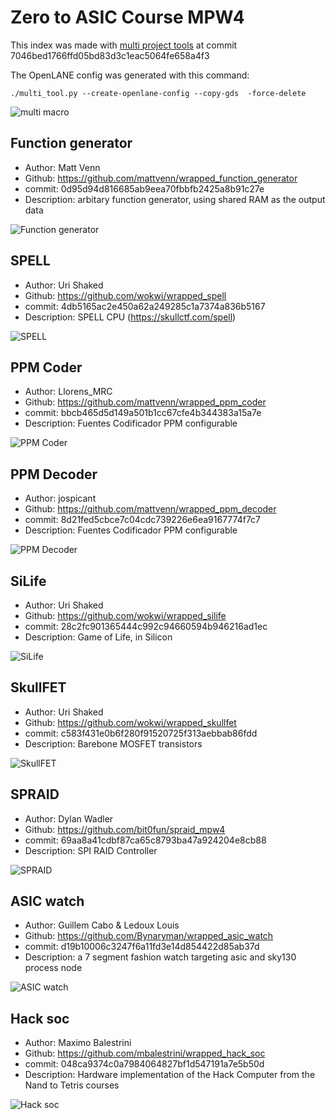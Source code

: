 # Zero to ASIC Course MPW4

This index was made with [multi project tools](https://github.com/mattvenn/multi_project_tools) at commit 7046bed1766ffd05bd83d3c1eac5064fe658a4f3

The OpenLANE config was generated with this command:

    ./multi_tool.py --create-openlane-config --copy-gds  -force-delete

![multi macro](pics/multi_macro_annotated.png)

## Function generator

* Author: Matt Venn
* Github: https://github.com/mattvenn/wrapped_function_generator
* commit: 0d95d94d816685ab9eea70fbbfb2425a8b91c27e
* Description: arbitary function generator, using shared RAM as the output data

![Function generator](pics/function_generator.png)

## SPELL

* Author: Uri Shaked
* Github: https://github.com/wokwi/wrapped_spell
* commit: 4db5165ac2e450a62a249285c1a7374a836b5167
* Description: SPELL CPU (https://skullctf.com/spell)

![SPELL](pics/spell.png)

## PPM Coder

* Author: Llorens_MRC
* Github: https://github.com/mattvenn/wrapped_ppm_coder
* commit: bbcb465d5d149a501b1cc67cfe4b344383a15a7e
* Description: Fuentes Codificador PPM configurable

![PPM Coder](pics/PPM_Codec4_8ch.png)

## PPM Decoder

* Author: jospicant
* Github: https://github.com/mattvenn/wrapped_ppm_decoder
* commit: 8d21fed5cbce7c04cdc739226e6ea9167774f7c7
* Description: Fuentes Codificador PPM configurable

![PPM Decoder](pics/01_Module_Decoder_8Ch.png)

## SiLife

* Author: Uri Shaked
* Github: https://github.com/wokwi/wrapped_silife
* commit: 28c2fc901365444c992c94660594b946216ad1ec
* Description: Game of Life, in Silicon

![SiLife](pics/silife.png)

## SkullFET

* Author: Uri Shaked
* Github: https://github.com/wokwi/wrapped_skullfet
* commit: c583f431e0b6f280f91520725f313aebbab86fdd
* Description: Barebone MOSFET transistors

![SkullFET](pics/skullfet_inverter.png)

## SPRAID

* Author: Dylan Wadler
* Github: https://github.com/bit0fun/spraid_mpw4
* commit: 69aa8a41cdbf87ca65c8793ba47a924204e8cb88
* Description: SPI RAID Controller

![SPRAID](pics/empty.png)

## ASIC watch

* Author: Guillem Cabo & Ledoux Louis
* Github: https://github.com/Bynaryman/wrapped_asic_watch
* commit: d19b10006c3247f6a11fd3e14d854422d85ab37d
* Description: a 7 segment fashion watch targeting asic and sky130 process node

![ASIC watch](pics/layers.png)

## Hack soc

* Author: Maximo Balestrini
* Github: https://github.com/mbalestrini/wrapped_hack_soc
* commit: 048ca9374c0a7984064827bf1d547191a7e5b50d
* Description: Hardware implementation of the Hack Computer from the Nand to Tetris courses

![Hack soc](pics/project.jpg)

